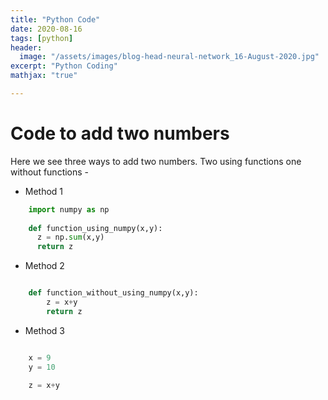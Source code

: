 ```yaml
---
title: "Python Code"
date: 2020-08-16
tags: [python]
header:
  image: "/assets/images/blog-head-neural-network_16-August-2020.jpg"
excerpt: "Python Coding"
mathjax: "true"

---
```


# Code to add two numbers

Here we see three ways to add two numbers. Two using functions one without functions -  

- Method 1
```python
    import numpy as np
    
    def function_using_numpy(x,y):
      z = np.sum(x,y)
      return z
```
- Method 2
```python

	def function_without_using_numpy(x,y):
		z = x+y
		return z
```

- Method 3
```python

	x = 9
	y = 10

	z = x+y
```
